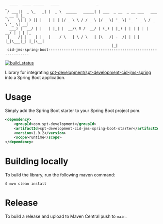 ````
  ____  ____ _____   ____                 _                                  _   
 / ___||  _ \_   _| |  _ \  _____   _____| | ___  _ __  _ __ ___   ___ _ __ | |_ 
 \___ \| |_) || |   | | | |/ _ \ \ / / _ \ |/ _ \| '_ \| '_ ` _ \ / _ \ '_ \| __|
  ___) |  __/ | |   | |_| |  __/\ V /  __/ | (_) | |_) | | | | | |  __/ | | | |_ 
 |____/|_|    |_|   |____/ \___| \_/ \___|_|\___/| .__/|_| |_| |_|\___|_| |_|\__|
                                                 |_|                                           
 cid-jms-spring-boot-------------------------------------------------------------
````

[![build_status](https://github.com/spt-development/spt-development-cid-jms-spring-boot/actions/workflows/build.yml/badge.svg)](https://github.com/spt-development/spt-development-cid-jms-spring-boot/actions)

Library for integrating 
[spt-development/spt-development-cid-jms-spring](https://github.com/spt-development/spt-development-cid-jms-spring) 
into a Spring Boot application.

Usage
=====

Simply add the Spring Boot starter to your Spring Boot project pom.

```xml
<dependency>
    <groupId>com.spt-development</groupId>
    <artifactId>spt-development-cid-jms-spring-boot-starter</artifactId>
    <version>1.0.2</version>
    <scope>runtime</scope>
</dependency>
```

Building locally
================

To build the library, run the following maven command:

```shell
$ mvn clean install
```

Release
=======

To build a release and upload to Maven Central push to `main`.